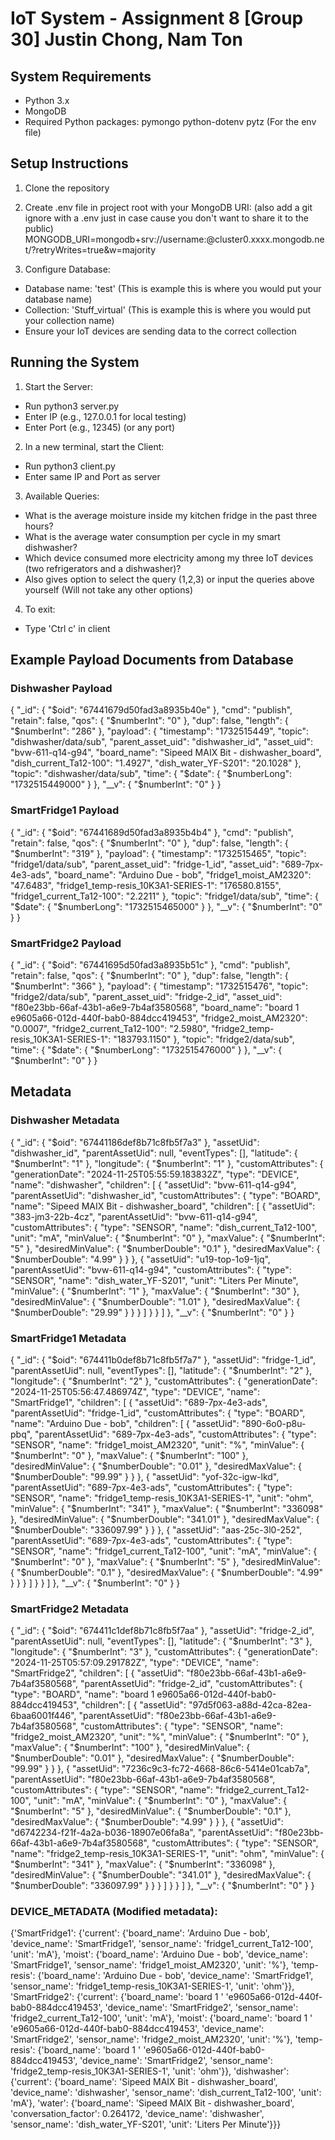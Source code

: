 # IoT System - Assignment 8 [Group 30] Justin Chong, Nam Ton

## System Requirements
- Python 3.x
- MongoDB
- Required Python packages: pymongo python-dotenv pytz (For the env file)

## Setup Instructions

1. Clone the repository

2. Create .env file in project root with your MongoDB URI: (also add a git ignore with a .env just in case cause you don't want to share it to the public)
   MONGODB_URI=mongodb+srv://username:<password>@cluster0.xxxx.mongodb.net/?retryWrites=true&w=majority

3. Configure Database:
- Database name: 'test' (This is example this is where you would put your database name)
- Collection: 'Stuff_virtual' (This is example this is where you would put your collection name)
- Ensure your IoT devices are sending data to the correct collection

## Running the System

1. Start the Server:
- Run python3 server.py
- Enter IP (e.g., 127.0.0.1 for local testing)
- Enter Port (e.g., 12345) (or any port)

2. In a new terminal, start the Client:
- Run python3 client.py
- Enter same IP and Port as server

3. Available Queries:
- What is the average moisture inside my kitchen fridge in the past three hours?
- What is the average water consumption per cycle in my smart dishwasher?
- Which device consumed more electricity among my three IoT devices (two refrigerators and a dishwasher)?
- Also gives option to select the query (1,2,3) or input the queries above yourself (Will not take any other options)

4. To exit:
- Type 'Ctrl c' in client


## Example Payload Documents from Database

### Dishwasher Payload
{
  "_id": { "$oid": "67441679d50fad3a8935b40e" },
  "cmd": "publish",
  "retain": false,
  "qos": { "$numberInt": "0" },
  "dup": false,
  "length": { "$numberInt": "286" },
  "payload": {
    "timestamp": "1732515449",
    "topic": "dishwasher/data/sub",
    "parent_asset_uid": "dishwasher_id",
    "asset_uid": "bvw-611-q14-g94",
    "board_name": "Sipeed MAIX Bit - dishwasher_board",
    "dish_current_Ta12-100": "1.4927",
    "dish_water_YF-S201": "20.1028"
  },
  "topic": "dishwasher/data/sub",
  "time": {
    "$date": { "$numberLong": "1732515449000" }
  },
  "__v": { "$numberInt": "0" }
}

### SmartFridge1 Payload
{
  "_id": { "$oid": "67441689d50fad3a8935b4b4" },
  "cmd": "publish",
  "retain": false,
  "qos": { "$numberInt": "0" },
  "dup": false,
  "length": { "$numberInt": "319" },
  "payload": {
    "timestamp": "1732515465",
    "topic": "fridge1/data/sub",
    "parent_asset_uid": "fridge-1_id",
    "asset_uid": "689-7px-4e3-ads",
    "board_name": "Arduino Due - bob",
    "fridge1_moist_AM2320": "47.6483",
    "fridge1_temp-resis_10K3A1-SERIES-1": "176580.8155",
    "fridge1_current_Ta12-100": "2.2211"
  },
  "topic": "fridge1/data/sub",
  "time": {
    "$date": { "$numberLong": "1732515465000" }
  },
  "__v": { "$numberInt": "0" }
}

### SmartFridge2 Payload
{
  "_id": { "$oid": "67441695d50fad3a8935b51c" },
  "cmd": "publish",
  "retain": false,
  "qos": { "$numberInt": "0" },
  "dup": false,
  "length": { "$numberInt": "366" },
  "payload": {
    "timestamp": "1732515476",
    "topic": "fridge2/data/sub",
    "parent_asset_uid": "fridge-2_id",
    "asset_uid": "f80e23bb-66af-43b1-a6e9-7b4af3580568",
    "board_name": "board 1 e9605a66-012d-440f-bab0-884dcc419453",
    "fridge2_moist_AM2320": "0.0007",
    "fridge2_current_Ta12-100": "2.5980",
    "fridge2_temp-resis_10K3A1-SERIES-1": "183793.1150"
  },
  "topic": "fridge2/data/sub",
  "time": {
    "$date": { "$numberLong": "1732515476000" }
  },
  "__v": { "$numberInt": "0" }
}

## Metadata

### Dishwasher Metadata
{
  "_id": { "$oid": "67441186def8b71c8fb5f7a3" },
  "assetUid": "dishwasher_id",
  "parentAssetUid": null,
  "eventTypes": [],
  "latitude": { "$numberInt": "1" },
  "longitude": { "$numberInt": "1" },
  "customAttributes": {
    "generationDate": "2024-11-25T05:55:59.183832Z",
    "type": "DEVICE",
    "name": "dishwasher",
    "children": [
      {
        "assetUid": "bvw-611-q14-g94",
        "parentAssetUid": "dishwasher_id",
        "customAttributes": {
          "type": "BOARD",
          "name": "Sipeed MAIX Bit - dishwasher_board",
          "children": [
            {
              "assetUid": "383-jm3-22b-4cz",
              "parentAssetUid": "bvw-611-q14-g94",
              "customAttributes": {
                "type": "SENSOR",
                "name": "dish_current_Ta12-100",
                "unit": "mA",
                "minValue": { "$numberInt": "0" },
                "maxValue": { "$numberInt": "5" },
                "desiredMinValue": { "$numberDouble": "0.1" },
                "desiredMaxValue": { "$numberDouble": "4.99" }
              }
            },
            {
              "assetUid": "u19-top-1o9-1jq",
              "parentAssetUid": "bvw-611-q14-g94",
              "customAttributes": {
                "type": "SENSOR",
                "name": "dish_water_YF-S201",
                "unit": "Liters Per Minute",
                "minValue": { "$numberInt": "1" },
                "maxValue": { "$numberInt": "30" },
                "desiredMinValue": { "$numberDouble": "1.01" },
                "desiredMaxValue": { "$numberDouble": "29.99" }
              }
            }
          ]
        }
      }
    ]
  },
  "__v": { "$numberInt": "0" }
}

### SmartFridge1 Metadata
{
  "_id": { "$oid": "674411b0def8b71c8fb5f7a7" },
  "assetUid": "fridge-1_id",
  "parentAssetUid": null,
  "eventTypes": [],
  "latitude": { "$numberInt": "2" },
  "longitude": { "$numberInt": "2" },
  "customAttributes": {
    "generationDate": "2024-11-25T05:56:47.486974Z",
    "type": "DEVICE",
    "name": "SmartFridge1",
    "children": [
      {
        "assetUid": "689-7px-4e3-ads",
        "parentAssetUid": "fridge-1_id",
        "customAttributes": {
          "type": "BOARD",
          "name": "Arduino Due - bob",
          "children": [
            {
              "assetUid": "890-6o0-p8u-pbq",
              "parentAssetUid": "689-7px-4e3-ads",
              "customAttributes": {
                "type": "SENSOR",
                "name": "fridge1_moist_AM2320",
                "unit": "%",
                "minValue": { "$numberInt": "0" },
                "maxValue": { "$numberInt": "100" },
                "desiredMinValue": { "$numberDouble": "0.01" },
                "desiredMaxValue": { "$numberDouble": "99.99" }
              }
            },
            {
              "assetUid": "yof-32c-igw-lkd",
              "parentAssetUid": "689-7px-4e3-ads",
              "customAttributes": {
                "type": "SENSOR",
                "name": "fridge1_temp-resis_10K3A1-SERIES-1",
                "unit": "ohm",
                "minValue": { "$numberInt": "341" },
                "maxValue": { "$numberInt": "336098" },
                "desiredMinValue": { "$numberDouble": "341.01" },
                "desiredMaxValue": { "$numberDouble": "336097.99" }
              }
            },
            {
              "assetUid": "aas-25c-3l0-252",
              "parentAssetUid": "689-7px-4e3-ads",
              "customAttributes": {
                "type": "SENSOR",
                "name": "fridge1_current_Ta12-100",
                "unit": "mA",
                "minValue": { "$numberInt": "0" },
                "maxValue": { "$numberInt": "5" },
                "desiredMinValue": { "$numberDouble": "0.1" },
                "desiredMaxValue": { "$numberDouble": "4.99" }
              }
            }
          ]
        }
      }
    ]
  },
  "__v": { "$numberInt": "0" }
}

### SmartFridge2 Metadata
{
  "_id": { "$oid": "674411c1def8b71c8fb5f7aa" },
  "assetUid": "fridge-2_id",
  "parentAssetUid": null,
  "eventTypes": [],
  "latitude": { "$numberInt": "3" },
  "longitude": { "$numberInt": "3" },
  "customAttributes": {
    "generationDate": "2024-11-25T05:57:09.291782Z",
    "type": "DEVICE",
    "name": "SmartFridge2",
    "children": [
      {
        "assetUid": "f80e23bb-66af-43b1-a6e9-7b4af3580568",
        "parentAssetUid": "fridge-2_id",
        "customAttributes": {
          "type": "BOARD",
          "name": "board 1 e9605a66-012d-440f-bab0-884dcc419453",
          "children": [
            {
              "assetUid": "97d5f063-a88d-42ca-82ea-6baa6001f446",
              "parentAssetUid": "f80e23bb-66af-43b1-a6e9-7b4af3580568",
              "customAttributes": {
                "type": "SENSOR",
                "name": "fridge2_moist_AM2320",
                "unit": "%",
                "minValue": { "$numberInt": "0" },
                "maxValue": { "$numberInt": "100" },
                "desiredMinValue": { "$numberDouble": "0.01" },
                "desiredMaxValue": { "$numberDouble": "99.99" }
              }
            },
            {
              "assetUid": "7236c9c3-fc72-4668-86c6-5414e01cab7a",
              "parentAssetUid": "f80e23bb-66af-43b1-a6e9-7b4af3580568",
              "customAttributes": {
                "type": "SENSOR",
                "name": "fridge2_current_Ta12-100",
                "unit": "mA",
                "minValue": { "$numberInt": "0" },
                "maxValue": { "$numberInt": "5" },
                "desiredMinValue": { "$numberDouble": "0.1" },
                "desiredMaxValue": { "$numberDouble": "4.99" }
              }
            },
            {
              "assetUid": "d6742234-f21f-4a2a-b036-18907e06fa8a",
              "parentAssetUid": "f80e23bb-66af-43b1-a6e9-7b4af3580568",
              "customAttributes": {
                "type": "SENSOR",
                "name": "fridge2_temp-resis_10K3A1-SERIES-1",
                "unit": "ohm",
                "minValue": { "$numberInt": "341" },
                "maxValue": { "$numberInt": "336098" },
                "desiredMinValue": { "$numberDouble": "341.01" },
                "desiredMaxValue": { "$numberDouble": "336097.99" }
              }
            }
          ]
        }
      }
    ]
  },
  "__v": { "$numberInt": "0" }
}

### DEVICE_METADATA (Modified metadata):

  {'SmartFridge1': {'current': {'board_name': 'Arduino Due - bob',
                                'device_name': 'SmartFridge1',
                                'sensor_name': 'fridge1_current_Ta12-100',
                                'unit': 'mA'},
                    'moist': {'board_name': 'Arduino Due - bob',
                              'device_name': 'SmartFridge1',
                              'sensor_name': 'fridge1_moist_AM2320',
                              'unit': '%'},
                    'temp-resis': {'board_name': 'Arduino Due - bob',
                                   'device_name': 'SmartFridge1',
                                   'sensor_name': 'fridge1_temp-resis_10K3A1-SERIES-1',
                                   'unit': 'ohm'}},
   'SmartFridge2': {'current': {'board_name': 'board 1 '
                                              'e9605a66-012d-440f-bab0-884dcc419453',
                                'device_name': 'SmartFridge2',
                                'sensor_name': 'fridge2_current_Ta12-100',
                                'unit': 'mA'},
                    'moist': {'board_name': 'board 1 '
                                            'e9605a66-012d-440f-bab0-884dcc419453',
                              'device_name': 'SmartFridge2',
                              'sensor_name': 'fridge2_moist_AM2320',
                              'unit': '%'},
                    'temp-resis': {'board_name': 'board 1 '
                                                 'e9605a66-012d-440f-bab0-884dcc419453',
                                   'device_name': 'SmartFridge2',
                                   'sensor_name': 'fridge2_temp-resis_10K3A1-SERIES-1',
                                   'unit': 'ohm'}},
   'dishwasher': {'current': {'board_name': 'Sipeed MAIX Bit - dishwasher_board',
                              'device_name': 'dishwasher',
                              'sensor_name': 'dish_current_Ta12-100',
                              'unit': 'mA'},
                  'water': {'board_name': 'Sipeed MAIX Bit - dishwasher_board',
                            'conversation_factor': 0.264172,
                            'device_name': 'dishwasher',
                            'sensor_name': 'dish_water_YF-S201',
                          'unit': 'Liters Per Minute'}}}
